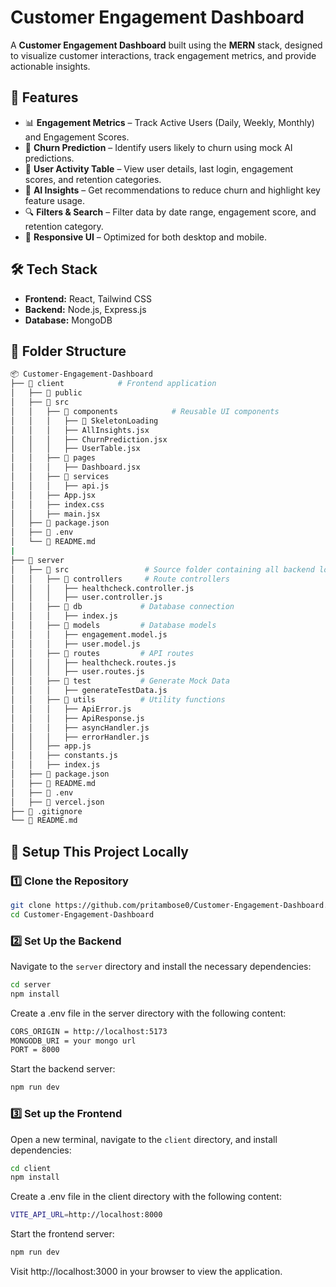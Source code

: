 # Customer Engagement Dashboard

A **Customer Engagement Dashboard** built using the **MERN** stack, designed to visualize customer interactions, track engagement metrics, and provide actionable insights.

## 🚀 Features  
- 📊 **Engagement Metrics** – Track Active Users (Daily, Weekly, Monthly) and Engagement Scores.  
- 🔮 **Churn Prediction** – Identify users likely to churn using mock AI predictions.  
- 📑 **User Activity Table** – View user details, last login, engagement scores, and retention categories.  
- 🎯 **AI Insights** – Get recommendations to reduce churn and highlight key feature usage.  
- 🔍 **Filters & Search** – Filter data by date range, engagement score, and retention category.  
- 📱 **Responsive UI** – Optimized for both desktop and mobile.  

## 🛠️ Tech Stack
- **Frontend:** React, Tailwind CSS
- **Backend:** Node.js, Express.js
- **Database:** MongoDB

## 📂 Folder Structure

```bash
📦 Customer-Engagement-Dashboard
├── 📂 client            # Frontend application
│   ├── 📂 public        
│   ├── 📂 src           
│   │   ├── 📂 components            # Reusable UI components
│   │   │   ├── 📂 SkeletonLoading  
│   │   │   ├── AllInsights.jsx
│   │   │   ├── ChurnPrediction.jsx
│   │   │   ├── UserTable.jsx
│   │   ├── 📂 pages
│   │   │   ├── Dashboard.jsx
│   │   ├── 📂 services
│   │   │   ├── api.js
│   │   ├── App.jsx
│   │   ├── index.css
│   │   ├── main.jsx 
│   ├── 📄 package.json
│   ├── 📄 .env
│   └── 📄 README.md
|
├── 📂 server
│   ├── 📂 src                 # Source folder containing all backend logic
│   │   ├── 📂 controllers     # Route controllers
│   │   │   ├── healthcheck.controller.js
│   │   │   ├── user.controller.js
│   │   ├── 📂 db             # Database connection
│   │   │   ├── index.js
│   │   ├── 📂 models         # Database models
│   │   │   ├── engagement.model.js
│   │   │   ├── user.model.js
│   │   ├── 📂 routes         # API routes
│   │   │   ├── healthcheck.routes.js
│   │   │   ├── user.routes.js
│   │   ├── 📂 test           # Generate Mock Data
│   │   │   ├── generateTestData.js
│   │   ├── 📂 utils          # Utility functions
│   │   │   ├── ApiError.js
│   │   │   ├── ApiResponse.js
│   │   │   ├── asyncHandler.js
│   │   │   ├── errorHandler.js
│   │   ├── app.js
│   │   ├── constants.js
│   │   ├── index.js
│   ├── 📄 package.json  
│   ├── 📄 README.md
│   ├── 📄 .env
│   ├── 📄 vercel.json   
├── 📄 .gitignore        
└── 📄 README.md  

```

## 🚀 Setup This Project Locally

### 1️⃣ Clone the Repository

```bash
git clone https://github.com/pritambose0/Customer-Engagement-Dashboard.git
cd Customer-Engagement-Dashboard
```

### 2️⃣ Set Up the Backend
Navigate to the `server` directory and install the necessary dependencies:

```bash
cd server
npm install
```
Create a .env file in the server directory with the following content:
```bash
CORS_ORIGIN = http://localhost:5173
MONGODB_URI = your mongo url
PORT = 8000
```
Start the backend server:
```bash
npm run dev
```


### 3️⃣ Set up the Frontend
Open a new terminal, navigate to the `client` directory, and install dependencies:

```bash
cd client
npm install
```
Create a .env file in the client directory with the following content:
```bash
VITE_API_URL=http://localhost:8000
```
Start the frontend server:
```bash
npm run dev
```

Visit http://localhost:3000 in your browser to view the application.



